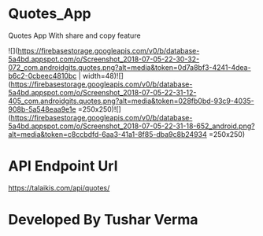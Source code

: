 # Quotes_App
Quotes App With share and copy feature

![](https://firebasestorage.googleapis.com/v0/b/database-5a4bd.appspot.com/o/Screenshot_2018-07-05-22-30-32-072_com.androidgits.quotes.png?alt=media&token=0d7a8bf3-4241-4dea-b6c2-0cbeec4810bc | width=48)![](https://firebasestorage.googleapis.com/v0/b/database-5a4bd.appspot.com/o/Screenshot_2018-07-05-22-31-12-405_com.androidgits.quotes.png?alt=media&token=028fb0bd-93c9-4035-908b-5a548eaa9e1e =250x250)![](https://firebasestorage.googleapis.com/v0/b/database-5a4bd.appspot.com/o/Screenshot_2018-07-05-22-31-18-652_android.png?alt=media&token=c8ccbdfd-6aa3-41a1-8f85-dba9c8b24934 =250x250)

# API Endpoint Url
https://talaikis.com/api/quotes/

# Developed By Tushar Verma

